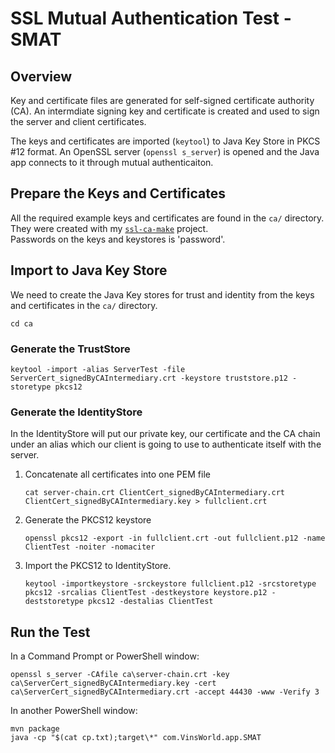 # SSL Mutual Authentication Test - SMAT

## Overview

Key and certificate files are generated for self-signed certificate
authority (CA).  An intermdiate signing key and certificate is created and
used to sign the server and client certificates.

The keys and certificates are imported (`keytool`) to Java Key Store in
PKCS #12 format.  An OpenSSL server (`openssl s_server`) is opened and
the Java app connects to it through mutual authenticaiton.

## Prepare the Keys and Certificates

All the required example keys and certificates are found in the `ca/` 
directory.  They were created with my [`ssl-ca-make`](https://github.com/VinsWorldcom/ssl-ca-make) project.  
Passwords on the keys and keystores is 'password'.

## Import to Java Key Store

We need to create the Java Key stores for trust and identity from the keys and 
certificates in the `ca/` directory.

    cd ca

### Generate the TrustStore

    keytool -import -alias ServerTest -file ServerCert_signedByCAIntermediary.crt -keystore truststore.p12 -storetype pkcs12

### Generate the IdentityStore

In the IdentityStore will put our private key, our certificate and the CA
chain under an alias which our client is going to use to authenticate itself
with the server.

1. Concatenate all certificates into one PEM file

    ```
    cat server-chain.crt ClientCert_signedByCAIntermediary.crt ClientCert_signedByCAIntermediary.key > fullclient.crt
    ```

2. Generate the PKCS12 keystore

    ```
    openssl pkcs12 -export -in fullclient.crt -out fullclient.p12 -name ClientTest -noiter -nomaciter
    ```

3. Import the PKCS12 to IdentityStore.

    ```
    keytool -importkeystore -srckeystore fullclient.p12 -srcstoretype pkcs12 -srcalias ClientTest -destkeystore keystore.p12 -deststoretype pkcs12 -destalias ClientTest
    ```

## Run the Test

In a Command Prompt or PowerShell window:

    openssl s_server -CAfile ca\server-chain.crt -key ca\ServerCert_signedByCAIntermediary.key -cert ca\ServerCert_signedByCAIntermediary.crt -accept 44430 -www -Verify 3

In another PowerShell window:

    mvn package
    java -cp "$(cat cp.txt);target\*" com.VinsWorld.app.SMAT
